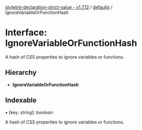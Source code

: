 [stylelint-declaration-strict-value - v1.7.12](../README.md) / [defaults](../modules/defaults.md) / IgnoreVariableOrFunctionHash

# Interface: IgnoreVariableOrFunctionHash

A hash of CSS properties to ignore variables or functions.

## Hierarchy

* **IgnoreVariableOrFunctionHash**

## Indexable

▪ [key: *string*]: *boolean*

A hash of CSS properties to ignore variables or functions.
